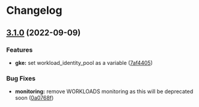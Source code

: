 # Changelog

## [3.1.0](https://github.com/padok-team/terraform-google-gke/compare/v3.0.1...v3.1.0) (2022-09-09)


### Features

* **gke:** set workload_identity_pool as a variable ([7af4405](https://github.com/padok-team/terraform-google-gke/commit/7af440550eff0e5337900c309708c137c1c89f3c))


### Bug Fixes

* **monitoring:** remove WORKLOADS monitoring as this will be deprecated soon ([0a0768f](https://github.com/padok-team/terraform-google-gke/commit/0a0768fd3710e7ad3f805ecb0fe9dcab3c465bc6))
